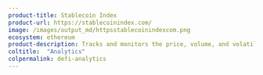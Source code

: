 ```yaml
---
product-title: Stablecoin Index
product-url: https://stablecoinindex.com/
image: /images/output_md/httpsstablecoinindexcom.png
ecosystem: ethereum
product-description: Tracks and monitors the price, volume, and volatility of stablecoins.
coltitle:  "Analytics"
colpermalink: defi-analytics
---
```


